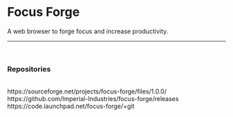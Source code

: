 # Focus Forge
A web browser to forge focus and increase productivity.
<br>
<hr>
<br>
<h3> Repositories</h3><br>
https://sourceforge.net/projects/focus-forge/files/1.0.0/<br>
https://github.com/Imperial-Industries/focus-forge/releases <br>
https://code.launchpad.net/focus-forge/+git
